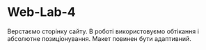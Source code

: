 # Web-Lab-4
 Верстаємо сторінку сайту. В роботі використовуємо обтікання і абсолютне позиціонування. Макет повинен бути адаптивний.
